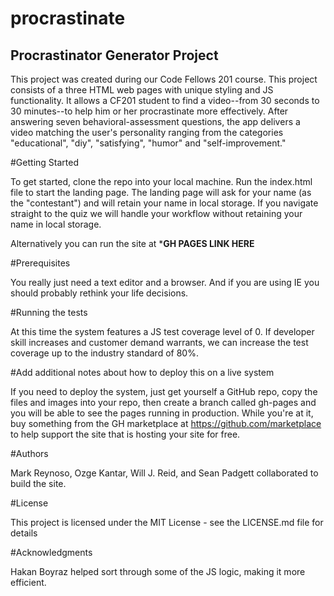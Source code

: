 # procrastinate
## Procrastinator Generator Project

This project was created during our Code Fellows 201 course. This project consists of a three HTML web pages with unique styling and JS functionality.  It allows a CF201 student to find a video--from 30 seconds to 30 minutes--to help him or her procrastinate more effectively.  After answering seven behavioral-assessment questions, the app delivers a video matching the user's personality ranging from the categories "educational", "diy", "satisfying", "humor" and "self-improvement."

#Getting Started

To get started, clone the repo into your local machine. Run the index.html file to start the landing page.  The landing page will ask for your name (as the "contestant") and will retain your name in local storage.  If you navigate straight to the quiz we will handle your workflow without retaining your name in local storage.

Alternatively you can run the site at *****GH PAGES LINK HERE****

#Prerequisites

You really just need a text editor and a browser. And if you are using IE you should probably rethink your life decisions.

#Running the tests

At this time the system features a JS test coverage level of 0. If developer skill increases and customer demand warrants, we can increase the test coverage up to the industry standard of 80%.

#Add additional notes about how to deploy this on a live system

If you need to deploy the system, just get yourself a GitHub repo, copy the files and images into your repo, then create a branch called gh-pages and you will be able to see the pages running in production. While you're at it, buy something from the GH marketplace at https://github.com/marketplace to help support the site that is hosting your site for free.

#Authors

Mark Reynoso, Ozge Kantar, Will J. Reid, and Sean Padgett collaborated to build the site.  

#License

This project is licensed under the MIT License - see the LICENSE.md file for details

#Acknowledgments

Hakan Boyraz helped sort through some of the JS logic, making it more efficient.
